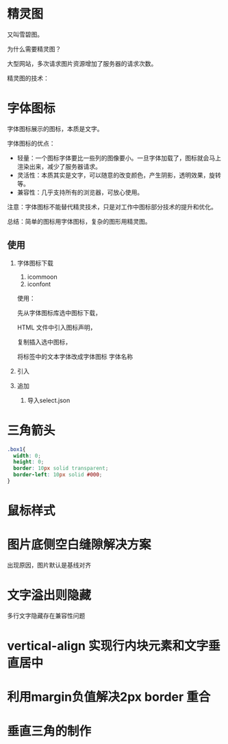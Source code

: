 # 精灵图

又叫雪碧图。

为什么需要精灵图？

大型网站，多次请求图片资源增加了服务器的请求次数。

精灵图的技术：



# 字体图标

字体图标展示的图标，本质是文字。

字体图标的优点：

- 轻量：一个图标字体要比一些列的图像要小。一旦字体加载了，图标就会马上渲染出来，减少了服务器请求。
- 灵活性：本质其实是文字，可以随意的改变颜色，产生阴影，透明效果，旋转等。
- 兼容性：几乎支持所有的浏览器，可放心使用。

注意：字体图标不能替代精灵技术，只是对工作中图标部分技术的提升和优化。

总结：简单的图标用字体图标，复杂的图形用精灵图。



## 使用

1. 字体图标下载

   1. icommoon
   2. iconfont

   使用：

   先从字体图标库选中图标下载，

   HTML 文件中引入图标声明，

   复制插入选中图标，

   将标签中的文本字体改成字体图标 字体名称

2. 引入

3. 追加

   1. 导入select.json



# 三角箭头

```css
.box1{
  width: 0;
  height: 0;
  border: 10px solid transparent;
  border-left: 10px solid #000;
}
```



# 鼠标样式

# 图片底侧空白缝隙解决方案

出现原因，图片默认是基线对齐

# 文字溢出则隐藏

多行文字隐藏存在兼容性问题



# vertical-align 实现行内块元素和文字垂直居中

# 利用margin负值解决2px border 重合



# 垂直三角的制作